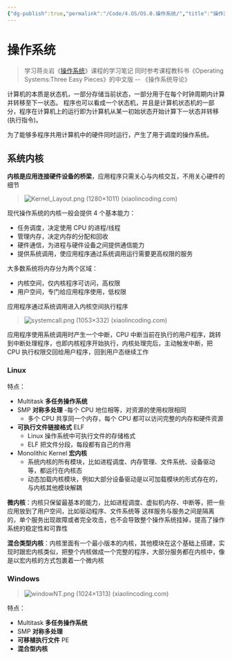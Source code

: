 ```yaml
---
{"dg-publish":true,"permalink":"/Code/4.OS/OS.0.操作系统/","title":"操作系统","noteIcon":""}
---
```



# 操作系统

> 学习蒋炎岩《[操作系统](https://www.bilibili.com/video/BV12L4y1379V/?spm_id_from=333.788&vd_source=ea19bebc1add0fca9fa4aa2f334eb127)》课程的学习笔记
> 同时参考课程教科书《Operating Systems:Three Easy Pieces》的中文版 -- 《操作系统导论》

计算机的本质是状态机，一部分存储当前状态，一部分用于在每个时钟周期内计算并转移至下一状态。
程序也可以看成一个状态机，并且是计算机状态机的一部分，程序在计算机上的运行即为计算机从某一初始状态开始计算下一状态并转移(执行指令)。

为了能够多程序共用计算机中的硬件同时运行，产生了用于调度的操作系统。

## 系统内核

**内核是应用连接硬件设备的桥梁**，应用程序只需关心与内核交互，不用关心硬件的细节

> ![Kernel_Layout.png (1280×1011) (xiaolincoding.com)](https://cdn.xiaolincoding.com/gh/xiaolincoder/ImageHost4@main/%E6%93%8D%E4%BD%9C%E7%B3%BB%E7%BB%9F/%E5%86%85%E6%A0%B8/Kernel_Layout.png)

现代操作系统的内核一般会提供 4 个基本能力：
- 任务调度，决定使用 CPU 的进程/线程
- 管理内存，决定内存的分配和回收
- 硬件通信，为进程与硬件设备之间提供通信能力
- 提供系统调用，使应用程序通过系统调用运行需要更高权限的服务

大多数系统将内存分为两个区域：
- 内核空间，仅内核程序可访问，高权限
- 用户空间，专门给应用程序使用，低权限

应用程序通过系统调用进入内核空间执行程序

>![systemcall.png (1053×332) (xiaolincoding.com)](https://cdn.xiaolincoding.com/gh/xiaolincoder/ImageHost4@main/%E6%93%8D%E4%BD%9C%E7%B3%BB%E7%BB%9F/%E5%86%85%E6%A0%B8/systemcall.png)

应用程序使用系统调用时产生一个中断，CPU 中断当前在执行的用户程序，跳转到中断处理程序，也即内核程序开始执行，内核处理完后，主动触发中断，把 CPU 执行权限交回给用户程序，回到用户态继续工作

### Linux

特点：
- Multitask **多任务操作系统**
- SMP **对称多处理**
  -每个 CPU 地位相等，对资源的使用权限相同
  - 多个 CPU 共享同一个内存，每个 CPU 都可以访问完整的内存和硬件资源
- **可执行文件链接格式** ELF
  - Linux 操作系统中可执行文件的存储格式
  - ELF 把文件分段，每段都有自己的作用
- Monolithic Kernel **宏内核**
  - 系统内核的所有模块，比如进程调度、内存管理、文件系统、设备驱动等，都运行在内核态
  - 动态加载内核模块，例如大部分设备驱动是以可加载模块的形式存在的，与内核其他模块解耦

**微内核**：内核只保留最基本的能力，比如进程调度、虚拟机内存、中断等，把一些应用放到了用户空间，比如驱动程序、文件系统等
这样服务与服务之间是隔离的，单个服务出现故障或者完全攻击，也不会导致整个操作系统挂掉，提高了操作系统的稳定性和可靠性

**混合类型内核**：内核里面有一个最小版本的内核，其他模块在这个基础上搭建，实现时跟宏内核类似，把整个内核做成一个完整的程序，大部分服务都在内核中，像是以宏内核的方式包裹着一个微内核

### Windows

> ![windowNT.png (1024×1313) (xiaolincoding.com)](https://cdn.xiaolincoding.com/gh/xiaolincoder/ImageHost4@main/%E6%93%8D%E4%BD%9C%E7%B3%BB%E7%BB%9F/%E5%86%85%E6%A0%B8/windowNT.png)

特点：
- Multitask **多任务操作系统**
- SMP **对称多处理**
- **可移植执行文件** PE
- **混合型内核**
